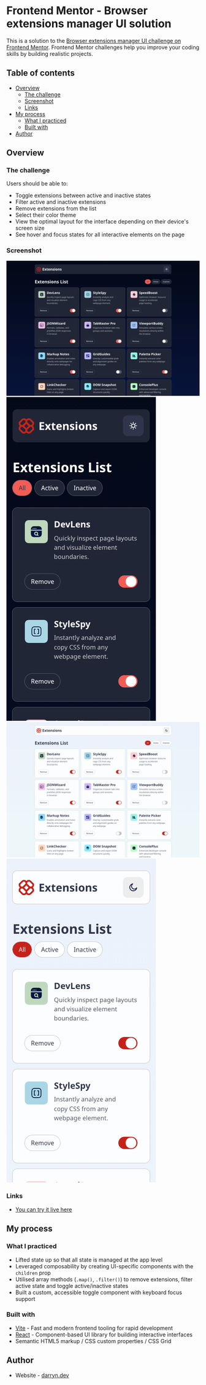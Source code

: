# Frontend Mentor - Browser extensions manager UI solution

This is a solution to the [Browser extensions manager UI challenge on Frontend Mentor](https://www.frontendmentor.io/challenges/browser-extension-manager-ui-yNZnOfsMAp). Frontend Mentor challenges help you improve your coding skills by building realistic projects.

## Table of contents

-   [Overview](#overview)
    -   [The challenge](#the-challenge)
    -   [Screenshot](#screenshot)
    -   [Links](#links)
-   [My process](#my-process)
    -   [What I practiced](#what-i-practiced)
    -   [Built with](#built-with)
-   [Author](#author)

## Overview

### The challenge

Users should be able to:

-   Toggle extensions between active and inactive states
-   Filter active and inactive extensions
-   Remove extensions from the list
-   Select their color theme
-   View the optimal layout for the interface depending on their device's screen size
-   See hover and focus states for all interactive elements on the page

### Screenshot

![](./desktop-dark-mode.png)
![](./mobile-dark-mode.png)
![](./desktop-light-mode.png)
![](./mobile-light-mode.png)

### Links

-   [You can try it live here](https://darryndotdev.github.io/browser-extensions-manager-ui/m)

## My process

### What I practiced

-   Lifted state up so that all state is managed at the app level
-   Leveraged composability by creating UI-specific components with the `children` prop
-   Utilised array methods (`.map()`, `.filter()`) to remove extensions, filter active state and toggle active/inactive states
-   Built a custom, accessible toggle component with keyboard focus support

### Built with

-   [Vite](https://vite.dev/) - Fast and modern frontend tooling for rapid development
-   [React](https://reactjs.org/) - Component-based UI library for building interactive interfaces
-   Semantic HTML5 markup / CSS custom properties / CSS Grid

## Author

-   Website - [darryn.dev](https://darryn.dev/)
